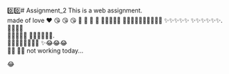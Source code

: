 0️⃣0️⃣# Assignment_2
This is a web assignment. 
<br>
made of love ❤️ 😘 😘 😘 💞 💞 💞 💞 
🎉🎉🎉🎉🎉
 🎉🎉🎉🎉✨✨✨✨✨✨ 
 ✨✨✨✨✨
✨✨✨✨✨✨.   
🌃🌃🌃🥲     
🎉🎉🎉🎉😧
🧿🧿🧿🧿🧿😎.    
🎉🎉🎉🎉🎉✨✨✨
✨😂😂😂         
🌃🌃 💊💊
not working today...  

😂 

